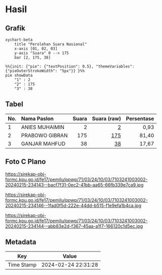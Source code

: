 # Hasil

## Grafik

```mermaid
xychart-beta
    title "Perolehan Suara Nasional"
    x-axis [01, 02, 03]
    y-axis "Suara" 0 --> 175
    bar [2, 175, 38]
```

```mermaid
%%{init: {"pie": {"textPosition": 0.5}, "themeVariables": {"pieOuterStrokeWidth": "5px"}} }%%
pie showData
    "1" : 2
    "2" : 175
    "3" : 38
```

## Tabel

| No. | Nama Paslon    | Suara | Suara (raw) | Persentase |
|:--- |:-------------- | -----:| -----------:| ----------:|
| 1   | ANIES MUHAIMIN | 2     | [2][p-1]    | 0,93       |
| 2   | PRABOWO GIBRAN | 175   | [175][p-2]  | 81,40      |
| 3   | GANJAR MAHFUD  | 38    | [38][p-3]   | 17,67      |


[p-1]: https://github.com/gigit-pemilu/pemilu-2024/blob/main/pilpres/hitung-suara/sub/71-sulawesi-utara/sub/03-kepulauan-sangihe/sub/24-tahuna-timur/sub/1003-tapuang/sub/002-tps/sub/paslon-1.txt
[p-2]: https://github.com/gigit-pemilu/pemilu-2024/blob/main/pilpres/hitung-suara/sub/71-sulawesi-utara/sub/03-kepulauan-sangihe/sub/24-tahuna-timur/sub/1003-tapuang/sub/002-tps/sub/paslon-2.txt
[p-3]: https://github.com/gigit-pemilu/pemilu-2024/blob/main/pilpres/hitung-suara/sub/71-sulawesi-utara/sub/03-kepulauan-sangihe/sub/24-tahuna-timur/sub/1003-tapuang/sub/002-tps/sub/paslon-3.txt

## Foto C Plano

https://sirekap-obj-formc.kpu.go.id/fe17/pemilu/ppwp/71/03/24/10/03/7103241003002-20240215-234143--bacf7f31-0ec2-41bb-aa65-66fb339e7ca9.jpg

https://sirekap-obj-formc.kpu.go.id/fe17/pemilu/ppwp/71/03/24/10/03/7103241003002-20240215-234146--1fad0f5d-222e-44dd-b515-f1e9efa1b4ca.jpg

https://sirekap-obj-formc.kpu.go.id/fe17/pemilu/ppwp/71/03/24/10/03/7103241003002-20240215-234144--abb83e2d-f367-45aa-a1f7-166120c1d5ec.jpg


## Metadata

| Key        | Value               |
| ---------- | ------------------- |
| Time Stamp | 2024-02-24 22:31:28 |



